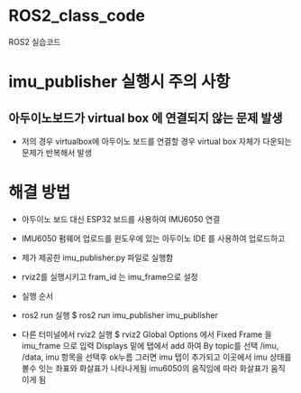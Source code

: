 # ROS2_class_code
ROS2 실습코드 

# imu_publisher 실행시 주의 사항 
## 아두이노보드가 virtual box 에 연결되지 않는 문제 발생
  - 저의 경우 virtualbox에 아두이노 보드를 연결할 경우 virtual box 자체가 다운되는 문제가 반복해서 발생

  # 해결 방법 
  - 아두이노 보드 대신 ESP32 보드를 사용하여 IMU6050 연결
  - IMU6050 펌웨어 업로드를 윈도우에 있는 아두이노 IDE 를 사용하여 업로드하고
  - 제가 제공한 imu_publisher.py 파일로 실행함
  - rviz2를 실행시키고 fram_id 는 imu_frame으로 설정

  - 실행 순서
  - ros2 run  실행
      $ ros2 run imu_publisher imu_publisher
    

  - 다른 터미널에서 rviz2 실행
      $ rviz2
      Global Options 에서 Fixed Frame 을 imu_frame 으로 입력
      Displays 밑에 탭에서 add  하여   By topic를 선택
      /imu, /data, imu 항목을 선택후 ok누름
    그러면 imu 탭이 추가되고 이곳에서 imu 상태를 볼수 잇는 좌표와 화살표가 나타나게됨
    imu6050의 움직임에 따라 화살표가 움직이게 됨

    

